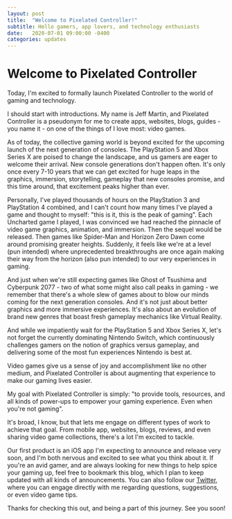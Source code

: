 ```yaml
---
layout: post
title:  "Welcome to Pixelated Controller!"
subtitle: Hello gamers, app lovers, and technology enthusiasts
date:   2020-07-01 09:00:00 -0400
categories: updates
---
```


# Welcome to Pixelated Controller

Today, I'm excited to formally launch Pixelated Controller to the world of gaming and technology.

I should start with introductions. My name is Jeff Martin, and Pixelated Controller is a pseudonym for me
to create apps, websites, blogs, guides - you name it - on one of the things of I love most: video games.

As of today, the collective gaming world is beyond excited for the upcoming launch of the next generation of consoles.
The PlayStation 5 and Xbox Series X are poised to change the landscape, and us gamers are eager to welcome their arrival.
New console generations don't happen often. It's only once every 7-10 years that we can get excited for huge leaps in the graphics, immersion, storytelling, gameplay that new consoles promise, and this time around, that excitement peaks higher than ever.

Personally, I've played thousands of hours on the PlayStation 3 and PlayStation 4 combined, and I can't count how many times I've played a game and thought to myself: "this is it, this is the peak of gaming". Each Uncharted game I played, I was convinced we had reached the pinnacle of video game graphics, animation, and immersion. Then the sequel would be released. Then games like Spider-Man and Horizon Zero Dawn come around promising greater heights. Suddenly, it feels like we're at a level (pun intended) where unprecedented breakthroughs are once again making their way from the horizon (also pun intended) to our very experiences in gaming.

And just when we're still expecting games like Ghost of Tsushima and Cyberpunk 2077 - two of what some might also call peaks in
gaming - we remember that there's a whole slew of games about to blow our minds coming for the next generation consoles. And it's not just about better graphics and more immersive experiences. It's also about an evolution of brand new genres that boast fresh gameplay mechanics like Virtual Reality.

And while we impatiently wait for the PlayStation 5 and Xbox Series X, let's not forget the currently dominating Nintendo Switch, which continuously challenges gamers on the notion of graphics versus gameplay, and delivering some of the most fun experiences Nintendo is best at.

Video games give us a sense of joy and accomplishment like no other medium, and Pixelated Controller is about augmenting that experience to make our gaming lives easier.

My goal with Pixelated Controller is simply: "to provide tools, resources, and all kinds of power-ups to empower your gaming experience. Even when you're not gaming".

It's broad, I know, but that lets me engage on different types of work to achieve that goal. From mobile app, websites, blogs, reviews, and even sharing video game collections, there's a lot I'm excited to tackle.

Our first product is an iOS app I'm expecting to announce and release very soon, and I'm both nervous and excited to see what you think about it. If you're an avid gamer, and are always looking for new things to help spice your gaming up, feel free to bookmark this blog, which I plan to keep updated with all kinds of announcements. You can also follow our [Twitter](https://twitter.com/Pixelated_Blog), where you can engage directly with me regarding questions, suggestions, or even video game tips.

Thanks for checking this out, and being a part of this journey. See you soon!
